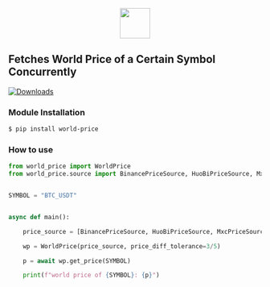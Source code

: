 <p align="center">
  <a href="http://bitsoda.com">
    <img width="60" src="https://bitsoda-static.oss-cn-shanghai.aliyuncs.com/img/Bitsoda-Logo200.jpg">
  </a>
</p>

## Fetches **World Price** of a Certain Symbol Concurrently

[![Downloads](https://pepy.tech/badge/world-price)](https://pepy.tech/project/world-price)


### Module Installation

```bash
$ pip install world-price
```

### How to use

```python
from world_price import WorldPrice
from world_price.source import BinancePriceSource, HuoBiPriceSource, MxcPriceSource


SYMBOL = "BTC_USDT"


async def main():

    price_source = [BinancePriceSource, HuoBiPriceSource, MxcPriceSource]

    wp = WorldPrice(price_source, price_diff_tolerance=3/5)

    p = await wp.get_price(SYMBOL)

    print(f"world price of {SYMBOL}: {p}")
```
